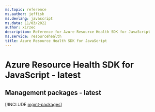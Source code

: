 ```yaml
---
ms.topic: reference
ms.author: jeffish
ms.devlang: javascript
ms.data: 11/03/2022
author: xirzec
description: Reference for Azure Resource Health SDK for JavaScript
ms.service: resourcehealth
title: Azure Resource Health SDK for JavaScript
---
```

# Azure Resource Health SDK for JavaScript - latest

## Management packages - latest
[!INCLUDE [mgmt-packages](resource-health-mgmt-index.md)]
